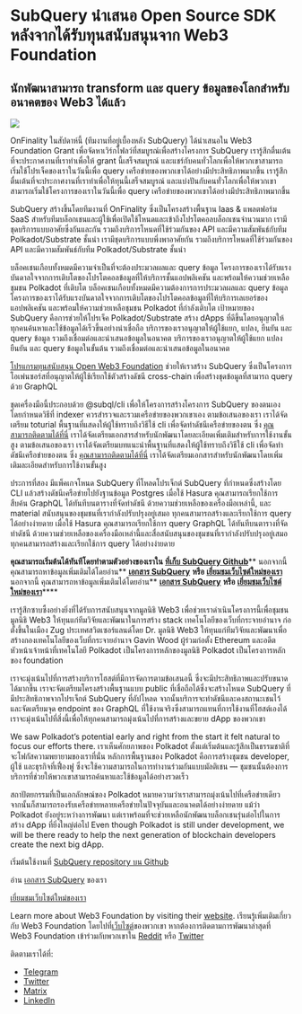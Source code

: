 # SubQuery นำเสนอ Open Source SDK หลังจากได้รับทุนสนับสนุนจาก Web3 Foundation

## นักพัฒนาสามารถ transform และ query ข้อมูลของโลกสำหรับอนาคตของ Web3 ได้แล้ว

![](https://miro.medium.com/max/1400/1*f9Jw37LjUGu8P8W39cjDYw.png)

OnFinality ในสัปดาห์นี้ (ทีมงานที่อยู่เบื้องหลัง SubQuery) ได้นำเสนอใน Web3 Foundation Grant เพื่อจัดหาเวิร์กโฟลว์ที่สมบูรณ์เพื่อสร้างโครงการ SubQuery เรารู้สึกตื่นเต้นที่จะประกาศงานที่เราทำเพื่อให้ grant นี้เสร็จสมบูรณ์ และแชร์กับคนทั่วโลกเพื่อให้พวกเขาสามารถเริ่มใช้โปรเจ็คของเราในวันนี้เพื่อ query เครือข่ายของพวกเขาได้อย่างมีประสิทธิภาพมากขึ้น เรารู้สึกตื่นเต้นที่จะประกาศงานที่เราทำเพื่อให้ทุนนี้เสร็จสมบูรณ์ และแบ่งปันกับคนทั่วโลกเพื่อให้พวกเขาสามารถเริ่มใช้โครงการของเราในวันนี้เพื่อ query เครือข่ายของพวกเขาได้อย่างมีประสิทธิภาพมากขึ้น

SubQuery สร้างขึ้นโดยทีมงานที่ OnFinality ซึ่งเป็นโครงสร้างพื้นฐาน Iaas & แพลตฟอร์ม SaaS สำหรับทีมบล็อกเชนและผู้ใช้เพื่อเปิดใช้โหนดและเข้าถึงโปรโตคอลบล็อกเชนจำนวนมาก เรามีชุดบริการแบบอาศัยซึ่งกันและกัน รวมถึงบริการโหนดที่ใช้ร่วมกันของ API และมีความสัมพันธ์กับทีม Polkadot/Substrate ชั้นนำ เรามีชุดบริการแบบพึ่งพาอาศัยกัน รวมถึงบริการโหนดที่ใช้ร่วมกันของ API และมีความสัมพันธ์กับทีม Polkadot/Substrate ชั้นนำ

บล็อคเชนเกือบทั้งหมดมีความจำเป็นที่จะต้องประมวลผลและ query ข้อมูล โครงการของเราได้รับแรงบันดาลใจจากการเติบโตของโปรโตคอลข้อมูลที่ให้บริการชั้นแอปพลิเคชัน และพร้อมให้ความช่วยเหลือชุมชน Polkadot ที่เติบโต บล็อคเชนเกือบทั้งหมดมีความต้องการการประมวลผลและ query ข้อมูล โครงการของเราได้รับแรงบันดาลใจจากการเติบโตของโปรโตคอลข้อมูลที่ให้บริการเลเยอร์ของแอปพลิเคชัน และพร้อมให้ความช่วยเหลือชุมชน Polkadot ที่กำลังเติบโต เป้าหมายของ SubQuery คือการช่วยให้โปรเจ็ค Polkadot/Substrate สร้าง dApps ที่ดีขึ้นโดยอนุญาตให้ทุกคนค้นหาและใช้ข้อมูลได้เร็วขึ้นอย่างน่าเชื่อถือ บริการของเราอนุญาตให้ผู้ใช้แยก, แปลง, ยืนยัน และ query ข้อมูล รวมถึงเชื่อมต่อและนำเสนอข้อมูลในอนาคต บริการของเราอนุญาตให้ผู้ใช้แยก แปลง ยืนยัน และ query ข้อมูลในขั้นต้น รวมถึงเชื่อมต่อและนำเสนอข้อมูลในอนาคต

[โปรแกรมทุนสนับสนุน Open Web3 Foundation](https://github.com/w3f/Open-Grants-Program/pull/136) ช่วยให้เราสร้าง SubQuery ซึ่งเป็นโครงการโอเพ่นซอร์สที่อนุญาตให้ผู้ใช้เรียกใช้ตัวสร้างดัชนี cross-chain เพื่อสร้างชุดข้อมูลที่สามารถ query ด้วย GraphQL

ชุดเครื่องมือนี้ประกอบด้วย @subql/cli เพื่อให้โครงการสร้างโครงการ SubQuery ของตนเอง โดยกำหนดวิธีที่ indexer ควรสำรวจและรวมเครือข่ายของพวกเขาเอง ตามข้อเสนอของเรา เราได้จัดเตรียม toturial พื้นฐานที่แสดงให้ผู้ใช้ทราบถึงวิธีใช้ cli เพื่อจัดทำดัชนีเครือข่ายของตน ซึ่ง [คุณสามารถติดตามได้ที่นี่](https://doc.subquery.network/quickstart.html) เราได้จัดเตรียมเอกสารสำหรับนักพัฒนาโดยละเอียดเพิ่มเติมสำหรับการใช้งานขั้นสูง ตามข้อเสนอของเรา เราได้จัดเตรียมบทแนะนำพื้นฐานที่แสดงให้ผู้ใช้ทราบถึงวิธีใช้ cli เพื่อจัดทำดัชนีเครือข่ายของตน ซึ่ง [คุณสามารถติดตามได้ที่นี่](https://doc.subquery.network/quickstart.html) เราได้จัดเตรียมเอกสารสำหรับนักพัฒนาโดยเพิ่มเติมละเอียดสำหรับการใช้งานขั้นสูง

ประการที่สอง มีแพ็คเกจโหนด SubQuery ที่โหลดโปรเจ็กต์ SubQuery ที่กำหนดซึ่งสร้างโดย CLI แล้วสร้างดัชนีเครือข่ายไปยังฐานข้อมูล Postgres เมื่อใช้ Hasura คุณสามารถเรียกใช้การสืบค้น GraphQL ได้ทันทีบนตารางที่จัดทำดัชนี ด้วยความช่วยเหลือของเครื่องมือเหล่านี้, และ material สนับสนุนของชุมชนที่เรากำลังปรับปรุงอยู่เสมอ ทุกคนสามารถสร้างและเรียกใช้การ query ได้อย่างง่ายดาย เมื่อใช้ Hasura คุณสามารถเรียกใช้การ query GraphQL ได้ทันทีบนตารางที่จัดทำดัชนี ด้วยความช่วยเหลือของเครื่องมือเหล่านี้และสื่อสนับสนุนของชุมชนที่เรากำลังปรับปรุงอยู่เสมอ ทุกคนสามารถสร้างและเรียกใช้การ query ได้อย่างง่ายดาย

**คุณสามารถเริ่มต้นได้ทันทีโดยทำตามตัวอย่างของเราใน** [**ที่เก็บ SubQuery Github**](https://github.com/OnFinality-io/subql)** นอกจากนี้ คุณสามารถหาข้อมูลเพิ่มเติมได้โดยอ่าน** [**เอกสาร SubQuery**](https://doc.subquery.network/) **หรือ** [**เยี่ยมชมเว็บไซต์ใหม่ของเรา**](https://subquery.network/) นอกจากนี้ คุณสามารถหาข้อมูลเพิ่มเติมได้โดยอ่าน** [**เอกสาร SubQuery**](https://doc.subquery.network/) **หรือ** [**เยี่ยมชมเว็บไซต์ใหม่ของเรา**](https://subquery.network/)****

เรารู้สึกซาบซึ้งอย่างยิ่งที่ได้รับการสนับสนุนจากมูลนิธิ Web3 เพื่อช่วยเราดำเนินโครงการนี้เพื่อชุมชน มูลนิธิ Web3 ให้ทุนแก่ทีมวิจัยและพัฒนาในการสร้าง stack เทคโนโลยีของเว็บที่กระจายอำนาจ ก่อตั้งขึ้นในเมือง Zug ประเทศสวิตเซอร์แลนด์โดย Dr. มูลนิธิ Web3 ให้ทุนแก่ทีมวิจัยและพัฒนาเพื่อสร้างกองเทคโนโลยีของเว็บที่กระจายอำนาจ Gavin Wood ผู้ร่วมก่อตั้ง Ethereum และอดีตหัวหน้าเจ้าหน้าที่เทคโนโลยี Polkadot เป็นโครงการหลักของมูลนิธิ Polkadot เป็นโครงการหลักของ foundation

เราจะมุ่งเน้นไปที่การสร้างบริการโฮสต์ที่มีการจัดการตามข้อเสนอนี้ ซึ่งจะมีประสิทธิภาพและปรับขนาดได้มากขึ้น เราจะจัดเตรียมโครงสร้างพื้นฐานแบบ public ที่เชื่อถือได้ซึ่งจะสร้างโหนด SubQuery ที่มีประสิทธิภาพจากโปรเจ็กต์ SubQuery ที่อัปโหลด จากนั้นบริการจะทำดัชนีและคงสถานะเชนไว้ และจัดเตรียมจุด endpoint ของ GraphQL ที่ใช้งานจริงซึ่งสามารถแทนที่การใช้งานที่โฮสต์เองได้ เราจะมุ่งเน้นไปที่สิ่งนี้เพื่อให้ทุกคนสามารถมุ่งเน้นไปที่การสร้างและขยาย dApp ของพวกเขา

We saw Polkadot’s potential early and right from the start it felt natural to focus our efforts there. เราเห็นศักยภาพของ Polkadot ตั้งแต่เริ่มต้นและรู้สึกเป็นธรรมชาติที่จะโฟกัสความพยายามของเราที่นั่น หลักการพื้นฐานของ Polkadot คือการสร้างชุมชน developer, ผู้ใช้ และธุรกิจที่เฟื่องฟู ซึ่งจะใช้ความสามารถในการทำงานร่วมกันแบบมัลติเชน — ชุมชนนั้นต้องการบริการที่ช่วยให้พวกเขาสามารถค้นหาและใช้ข้อมูลได้อย่างรวดเร็ว

สถาปัตยกรรมที่เป็นเอกลักษณ์ของ Polkadot หมายความว่าเราสามารถมุ่งเน้นไปที่เครือข่ายเดียว จากนั้นก็สามารถรองรับเครือข่ายหลายเครือข่ายในปัจจุบันและอนาคตได้อย่างง่ายดาย แม้ว่า Polkadot ยังอยู่ระหว่างการพัฒนา แต่เราพร้อมที่จะช่วยเหลือนักพัฒนาบล็อกเชนรุ่นต่อไปในการสร้าง dApp ที่ยิ่งใหญ่ต่อไป Even though Polkadot is still under development, we will be there ready to help the next generation of blockchain developers create the next big dApp.

เริ่มต้นใช้งานที่ [ SubQuery repository บน Github](https://github.com/OnFinality-io/subql)

อ่าน [เอกสาร SubQuery](https://doc.subquery.network/) ของเรา

[เยี่ยมชมเว็บไซต์ใหม่ของเรา](https://subquery.network/)

Learn more about Web3 Foundation by visiting their [website](https://web3.foundation/). เรียนรู้เพิ่มเติมเกี่ยวกับ Web3 Foundation โดยไปที่[เว็บไซต์](https://web3.foundation/)ของพวกเขา หากต้องการติดตามการพัฒนาล่าสุดที่ Web3 Foundation เข้าร่วมกับพวกเขาใน [Reddit](https://www.reddit.com/r/dot/) หรือ [Twitter](https://twitter.com/web3foundation)

ติดตามเราได้ที่:

-   [Telegram](https://t.me/subquerynetwork)
-   [Twitter](https://twitter.com/subquerynetwork)
-   [Matrix](https://matrix.to/#/%23subquery:matrix.org)
-   [LinkedIn](https://www.linkedin.com/company/subquery)